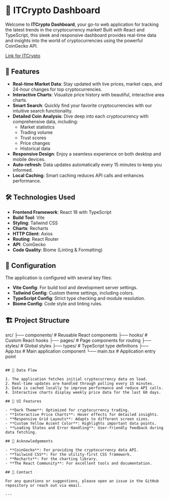 # 🌟 ITCrypto Dashboard

Welcome to **ITCrypto Dashboard**, your go-to web application for tracking the latest trends in the cryptocurrency market! Built with React and TypeScript, this sleek and responsive dashboard provides real-time data and insights into the world of cryptocurrencies using the powerful CoinGecko API.

[Link for ITCrypto](https://itcrypto.vercel.app/)

## 🚀 Features

- **Real-time Market Data**: Stay updated with live prices, market caps, and 24-hour changes for top cryptocurrencies.
- **Interactive Charts**: Visualize price history with beautiful, interactive area charts.
- **Smart Search**: Quickly find your favorite cryptocurrencies with our intuitive search functionality.
- **Detailed Coin Analysis**: Dive deep into each cryptocurrency with comprehensive data, including:
  - Market statistics
  - Trading volume
  - Trust scores
  - Price changes
  - Historical data
- **Responsive Design**: Enjoy a seamless experience on both desktop and mobile devices.
- **Auto-refresh**: Data updates automatically every 15 minutes to keep you informed.
- **Local Caching**: Smart caching reduces API calls and enhances performance.

## 🛠️ Technologies Used

- **Frontend Framework**: React 18 with TypeScript
- **Build Tool**: Vite
- **Styling**: Tailwind CSS
- **Charts**: Recharts
- **HTTP Client**: Axios
- **Routing**: React Router
- **API**: CoinGecko
- **Code Quality**: Biome (Linting & Formatting)

## 🔧 Configuration

The application is configured with several key files:

- **Vite Config**: For build tool and development server settings.
- **Tailwind Config**: Custom theme settings, including colors.
- **TypeScript Config**: Strict type checking and module resolution.
- **Biome Config**: Code style and linting rules.

## 🏗️ Project Structure

src/
├── components/        # Reusable React components
├── hooks/            # Custom React hooks
├── pages/            # Page components for routing
├── styles/           # Global styles
├── types/            # TypeScript type definitions
├── App.tsx           # Main application component
└── main.tsx          # Application entry point
```

## 🔄 Data Flow

1. The application fetches initial cryptocurrency data on load.
2. Real-time updates are handled through polling every 15 minutes.
3. Data is cached locally to improve performance and reduce API calls.
4. Interactive charts display weekly price data for the last 60 days.

## 🎨 UI Features

- **Dark Theme**: Optimized for cryptocurrency trading.
- **Interactive Price Charts**: Hover effects for detailed insights.
- **Responsive Grid Layouts**: Adapts to different screen sizes.
- **Custom Yellow Accent Color**: Highlights important data points.
- **Loading States and Error Handling**: User-friendly feedback during data fetching.

## 🙏 Acknowledgements

- **CoinGecko**: For providing the cryptocurrency data API.
- **Tailwind CSS**: For the utility-first CSS framework.
- **Recharts**: For the charting library.
- **The React Community**: For excellent tools and documentation.

## 📧 Contact

For any questions or suggestions, please open an issue in the GitHub repository or reach out via email.

---

  
